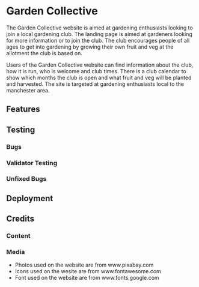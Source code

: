 <h1>Garden Collective</h1>

<p>The Garden Collective website is aimed at gardening enthusiasts looking to join a local gardening club. The landing page is aimed at gardeners looking for more information or to join the club. The club encourages people of all ages to get into gardening by growing their own fruit and veg at the allotment the club is based on.</p>
<p>Users of the Garden Collective website can find information about the club, how it is run, who is welcome and club times. There is a club calendar to show which months the club is open and what fruit and veg will be planted and harvested. The site is targeted at gardening enthusiasts local to the manchester area.</p>

<h2>Features</h2>

<h2>Testing</h2>
<h3>Bugs</h3>
<h3>Validator Testing</h3>
<h3>Unfixed Bugs</h3>

<h2>Deployment</h2>

<h2>Credits</h2>
<h3>Content</h3>
<h3>Media</h3>
<ul>
    <li>Photos used on the website are from www.pixabay.com</li>
    <li>Icons used on the wesite are from www.fontawesome.com</li>
    <li>Font used on the website are from www.fonts.google.com</li>
</ul>


